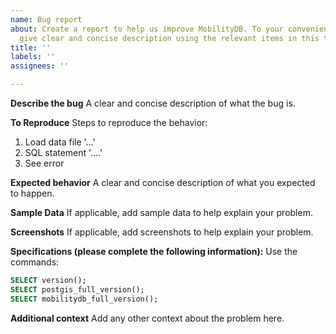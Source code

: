 ```yaml
---
name: Bug report
about: Create a report to help us improve MobilityDB. To your convenience, please
  give clear and concise description using the relevant items in this template.
title: ''
labels: ''
assignees: ''

---
```


**Describe the bug**
A clear and concise description of what the bug is.

**To Reproduce**
Steps to reproduce the behavior:
1.  Load data file '...'
2.  SQL statement '....'
3.  See error

**Expected behavior**
A clear and concise description of what you expected to happen.

**Sample Data**
If applicable, add sample data to help explain your problem.

**Screenshots**
If applicable, add screenshots to help explain your problem.

**Specifications (please complete the following information):**
Use the commands:
```SQL
SELECT version();
SELECT postgis_full_version();
SELECT mobilitydb_full_version();
```

**Additional context**
Add any other context about the problem here.
